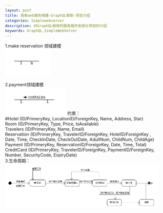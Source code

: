 ```yaml
---
layout: post
title: 简单web服务搭建-GraphQL框架-项目介绍
categories: Simplewebserver
description: 对GraphQL框架的服务端开发部分项目的介绍
keywords: GraphQL,SimpleWebServer
---
```


1.make reservation 领域建模  
![image1](/images/posts/UMLet/assign9/p1.png)

2.payment领域建模  
![image1](/images/posts/UMLet/assign9/p2.png)
约束：  
#Hotel (ID/PrimeryKey, LocationID/ForeignKey, Name, Address, Star)  
Room (ID/PrimeryKey, Type, Price, IsAvailable)  
Travelers (ID/PrimeryKey, Name, Email)  
Reservation (ID/PrimeryKey, TravelerID/ForeignKey, HotelID/ForeignKey
, Date, Time, CheckInDate, CheckOutDate, AdultNum, ChildNum, ChildAge)  
Payment (ID/PrimeryKey, ReservationID/ForeignKey, Date, Time, Total)  
CreditCard (ID/PrimeryKey, TravelerID/ForeignKey, PaymentID/ForeignKey, Number, SecurityCode, ExpiryDate)  
3.生命周期：  
![image1](/images/posts/UMLet/assign9/p3.png)

